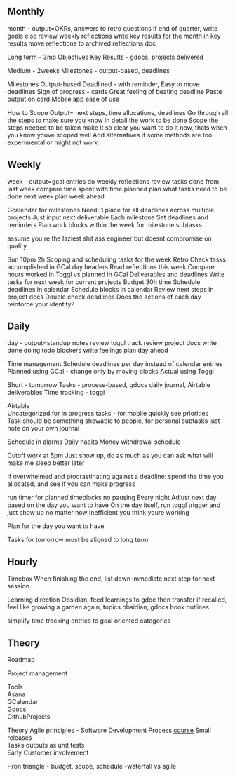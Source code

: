 ## Monthly
month - output=OKRs, answers to retro questions
if end of quarter, write goals
else
review weekly reflections
write key results for the month in key results
move reflections to archived reflections doc

Long term - 3mo
Objectives
Key Results - gdocs, projects delivered

Medium - 2weeks
Milestones - output-based, deadlines

Milestones
Output-based
Deadlined - with reminder, Easy to move deadlines
Sign of progress - cards
Great feeling of beating deadline
Paste output on card
Mobile app ease of use

How to Scope
Output= next steps, time allocations, deadlines
Go through all the steps to make sure you know in detail the work to be done
Scope the steps needed to be taken
make it so clear you want to do it now, thats when you know youve scoped well
Add alternatives if some methods are too experimental or might not work

## Weekly
week - output=gcal entries
do weekly reflections
review tasks done from last week
compare time spent with time planned
plan what tasks need to be done next week
plan week ahead

Gcalendar for milestones
Need: 1 place for all deadlines across multiple projects
Just input next deliverable
Each milestone Set deadlines and reminders
Plan work blocks within the week for milestone subtasks

assume you're the laziest shit ass engineer but doesnt compromise on quality

Sun 10pm 2h Scoping and scheduling tasks for the week
Retro
Check tasks accomplished in GCal day headers
Read reflections this week
Compare hours worked in Toggl vs planned in GCal
Deliverables and deadlines
Write tasks for next week for current projects
Budget 30h time
Schedule deadlines in calendar
Schedule blocks in calendar
Review next steps in project docs
Double check deadlines
Does the actions of each day reinforce your identity?

## Daily
day - output=standup notes
review toggl track
review project docs
write done doing todo blockers
write feelings
plan day ahead

Time management
Schedule deadlines per day instead of calendar entries
Planned using GCal - change only by moving blocks
Actual using Toggl

Short - tomorrow
Tasks - process-based, gdocs daily journal, Airtable deliverables
Time tracking - toggl

Airtable  
Uncategorized for in progress tasks - for mobile quickly see priorities  
Task should be something showable to people, for personal subtasks just note on your own journal

Schedule in alarms
Daily habits
Money withdrawal schedule

Cutoff work at 5pm
Just show up, 
do as much as you can
ask what will make me sleep better later

If overwhelmed and procrastinating against a deadline: spend the time you allocated, and see if you can make progress

run timer for planned timeblocks no pausing
Every night Adjust next day based on the day you want to have
On the day itself, run toggl trigger and just show up no matter how inefficient you think youre working

Plan for the day you want to have

Tasks for tomorrow must be aligned to long term

## Hourly
Timebox
When finishing the end, list down immediate next step for next session

Learning direction
Obsidian, feed learnings to gdoc then transfer if recalled, feel like growing a garden again, topics obsidian, gdocs book outlines

simplify time tracking entries to goal oriented categories



## Theory
Roadmap

Project management

  
Tools  
Asana  
GCalendar  
Gdocs  
GithubProjects

Theory
Agile principles  - Software Development Process [course](https://learn.udacity.com/courses/ud805)
Small releases  
Tasks outputs as unit tests  
Early Customer involvement  

-iron triangle - budget, scope, schedule
-waterfall vs agile